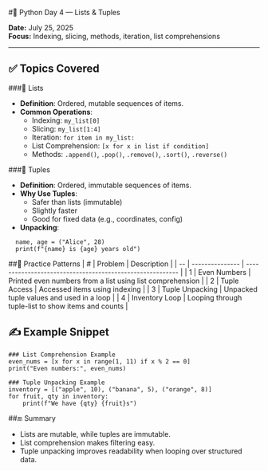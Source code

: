 #🐍 Python Day 4 — Lists & Tuples

**Date:** July 25, 2025  
**Focus:** Indexing, slicing, methods, iteration, list comprehensions

---

## ✅ Topics Covered

###🔹 Lists
- **Definition**: Ordered, mutable sequences of items.
- **Common Operations**:
  - Indexing: `my_list[0]`
  - Slicing: `my_list[1:4]`
  - Iteration: `for item in my_list:`
  - List Comprehension: `[x for x in list if condition]`
  - Methods: `.append()`, `.pop()`, `.remove()`, `.sort()`, `.reverse()`

###🔹 Tuples
- **Definition**: Ordered, immutable sequences of items.
- **Why Use Tuples**:
  - Safer than lists (immutable)
  - Slightly faster
  - Good for fixed data (e.g., coordinates, config)
- **Unpacking**:
```
  name, age = ("Alice", 28)
  print(f"{name} is {age} years old")
```
##🧠 Practice Patterns
|  # | Problem         | Description                                               |
| -- | --------------- | --------------------------------------------------------- |
|  1 | Even Numbers    | Printed even numbers from a list using list comprehension |
|  2 | Tuple Access    | Accessed items using indexing                             |
|  3 | Tuple Unpacking | Unpacked tuple values and used in a loop                  |
|  4 | Inventory Loop  | Looping through tuple-list to show items and counts       |

## ✍️ Example Snippet
```
### List Comprehension Example
even_nums = [x for x in range(1, 11) if x % 2 == 0]
print("Even numbers:", even_nums)

### Tuple Unpacking Example
inventory = [("apple", 10), ("banana", 5), ("orange", 8)]
for fruit, qty in inventory:
    print(f"We have {qty} {fruit}s")
```
##🔚 Summary
- Lists are mutable, while tuples are immutable.
- List comprehension makes filtering easy.
- Tuple unpacking improves readability when looping over structured data.

